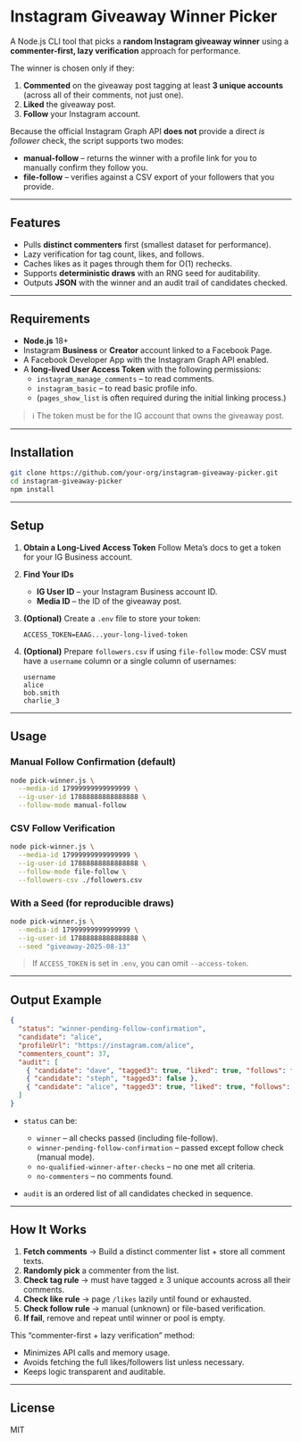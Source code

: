 # Instagram Giveaway Winner Picker

A Node.js CLI tool that picks a **random Instagram giveaway winner** using a **commenter-first, lazy verification** approach for performance.

The winner is chosen only if they:

1. **Commented** on the giveaway post tagging at least **3 unique accounts**  
   (across all of their comments, not just one).
2. **Liked** the giveaway post.
3. **Follow** your Instagram account.

Because the official Instagram Graph API **does not** provide a direct *is follower* check, the script supports two modes:
- **manual-follow** – returns the winner with a profile link for you to manually confirm they follow you.
- **file-follow** – verifies against a CSV export of your followers that you provide.

---

## Features

- Pulls **distinct commenters** first (smallest dataset for performance).
- Lazy verification for tag count, likes, and follows.
- Caches likes as it pages through them for O(1) rechecks.
- Supports **deterministic draws** with an RNG seed for auditability.
- Outputs **JSON** with the winner and an audit trail of candidates checked.

---

## Requirements

- **Node.js** 18+  
- Instagram **Business** or **Creator** account linked to a Facebook Page.
- A Facebook Developer App with the Instagram Graph API enabled.
- A **long-lived User Access Token** with the following permissions:
  - `instagram_manage_comments` – to read comments.
  - `instagram_basic` – to read basic profile info.
  - (`pages_show_list` is often required during the initial linking process.)

> ℹ️ The token must be for the IG account that owns the giveaway post.

---

## Installation

```bash
git clone https://github.com/your-org/instagram-giveaway-picker.git
cd instagram-giveaway-picker
npm install
````

---

## Setup

1. **Obtain a Long-Lived Access Token**
   Follow Meta’s docs to get a token for your IG Business account.

2. **Find Your IDs**

   * **IG User ID** – your Instagram Business account ID.
   * **Media ID** – the ID of the giveaway post.

3. **(Optional)** Create a `.env` file to store your token:

   ```env
   ACCESS_TOKEN=EAAG...your-long-lived-token
   ```

4. **(Optional)** Prepare `followers.csv` if using `file-follow` mode:
   CSV must have a `username` column or a single column of usernames:

   ```csv
   username
   alice
   bob.smith
   charlie_3
   ```

---

## Usage

### Manual Follow Confirmation (default)

```bash
node pick-winner.js \
  --media-id 17999999999999999 \
  --ig-user-id 17888888888888888 \
  --follow-mode manual-follow
```

### CSV Follow Verification

```bash
node pick-winner.js \
  --media-id 17999999999999999 \
  --ig-user-id 17888888888888888 \
  --follow-mode file-follow \
  --followers-csv ./followers.csv
```

### With a Seed (for reproducible draws)

```bash
node pick-winner.js \
  --media-id 17999999999999999 \
  --ig-user-id 17888888888888888 \
  --seed "giveaway-2025-08-13"
```

> If `ACCESS_TOKEN` is set in `.env`, you can omit `--access-token`.

---

## Output Example

```json
{
  "status": "winner-pending-follow-confirmation",
  "candidate": "alice",
  "profileUrl": "https://instagram.com/alice",
  "commenters_count": 37,
  "audit": [
    { "candidate": "dave", "tagged3": true, "liked": true, "follows": false },
    { "candidate": "steph", "tagged3": false },
    { "candidate": "alice", "tagged3": true, "liked": true, "follows": "unknown" }
  ]
}
```

* `status` can be:

  * `winner` – all checks passed (including file-follow).
  * `winner-pending-follow-confirmation` – passed except follow check (manual mode).
  * `no-qualified-winner-after-checks` – no one met all criteria.
  * `no-commenters` – no comments found.
* `audit` is an ordered list of all candidates checked in sequence.

---

## How It Works

1. **Fetch comments** → Build a distinct commenter list + store all comment texts.
2. **Randomly pick** a commenter from the list.
3. **Check tag rule** → must have tagged ≥ 3 unique accounts across all their comments.
4. **Check like rule** → page `/likes` lazily until found or exhausted.
5. **Check follow rule** → manual (unknown) or file-based verification.
6. **If fail**, remove and repeat until winner or pool is empty.

This “commenter-first + lazy verification” method:

* Minimizes API calls and memory usage.
* Avoids fetching the full likes/followers list unless necessary.
* Keeps logic transparent and auditable.

---

## License

MIT
